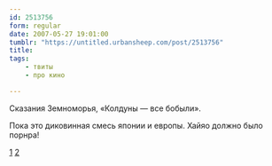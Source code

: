 ```yaml
---
id: 2513756
form: regular
date: 2007-05-27 19:01:00
tumblr: "https://untitled.urbansheep.com/post/2513756"
title:
tags:
    - твиты
    - про кино

---
```


<p>Сказания Земноморья, «Колдуны — все бобыли».</p>

<p>Пока это диковинная смесь японии и европы. Хайяо должно было порнра!</p>

<p><a href="http://twitter.com/urbansheep/statuses/80495732">1</a> <a href="http://twitter.com/urbansheep/statuses/80500542">2</a></p>

